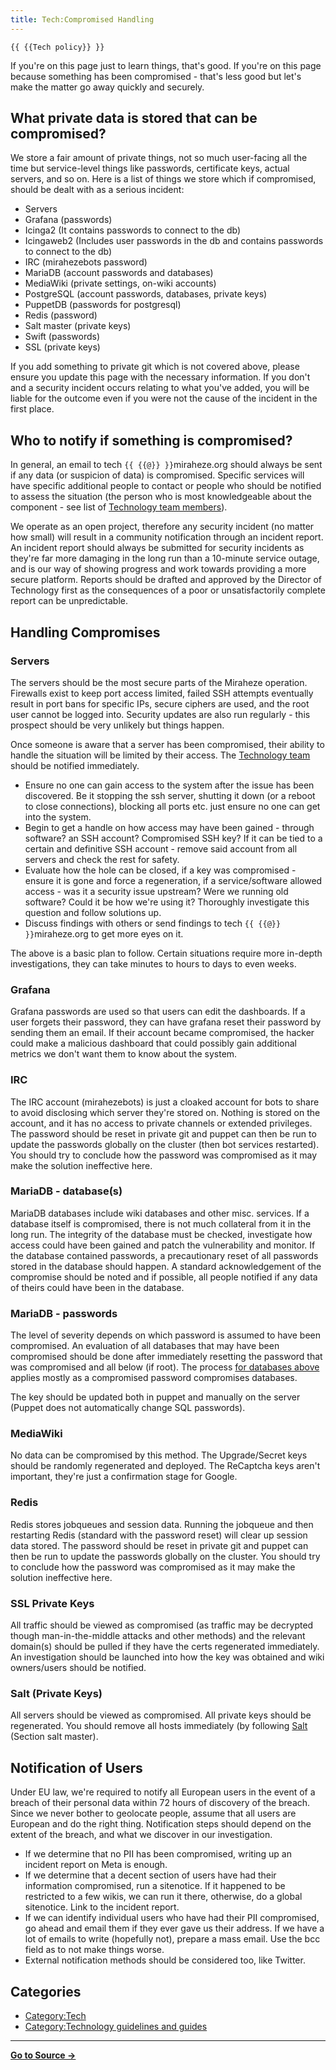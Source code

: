 ```yaml
---
title: Tech:Compromised Handling
---
```


`{{ {{Tech policy}} }}`

If you're on this page just to learn things, that's good. If you're on this page because something has been compromised - that's less good but let's make the matter go away quickly and securely.

## What private data is stored that can be compromised? 

We store a fair amount of private things, not so much user-facing all the time but service-level things like passwords, certificate keys, actual servers, and so on. Here is a list of things we store which if compromised, should be dealt with as a serious incident:

* Servers
* Grafana (passwords)
* Icinga2 (It contains passwords to connect to the db)
* Icingaweb2 (Includes user passwords in the db and contains passwords to connect to the db)
* IRC (mirahezebots password)
* MariaDB (account passwords and databases)
* MediaWiki (private settings, on-wiki accounts)
* PostgreSQL (account passwords, databases, private keys)
* PuppetDB (passwords for postgresql)
* Redis (password)
* Salt master (private keys)
* Swift (passwords)
* SSL (private keys)

If you add something to private git which is not covered above, please ensure you update this page with the necessary information. If you don't and a security incident occurs relating to what you've added, you will be liable for the outcome even if you were not the cause of the incident in the first place.

## Who to notify if something is compromised? 

In general, an email to tech `{{ {{@}} }}`miraheze.org should always be sent if any data (or suspicion of data) is compromised. Specific services will have specific additional people to contact or people who should be notified to assess the situation (the person who is most knowledgeable about the component - see list of [Technology team members](/tech-docs/techvolunteers)).

We operate as an open project, therefore any security incident (no matter how small) will result in a community notification through an incident report. An incident report should always be submitted for security incidents as they're far more damaging in the long run than a 10-minute service outage, and is our way of showing progress and work towards providing a more secure platform. Reports should be drafted and approved by the Director of Technology first as the consequences of a poor or unsatisfactorily complete report can be unpredictable.

## Handling Compromises 

### Servers 

The servers should be the most secure parts of the Miraheze operation. Firewalls exist to keep port access limited, failed SSH attempts eventually result in port bans for specific IPs, secure ciphers are used, and the root user cannot be logged into. Security updates are also run regularly - this prospect should be very unlikely but things happen.

Once someone is aware that a server has been compromised, their ability to handle the situation will be limited by their access. The [Technology team](/tech-docs/techvolunteers) should be notified immediately.

* Ensure no one can gain access to the system after the issue has been discovered. Be it stopping the ssh server, shutting it down (or a reboot to close connections), blocking all ports etc. just ensure no one can get into the system.
* Begin to get a handle on how access may have been gained - through software? an SSH account? Compromised SSH key? If it can be tied to a certain and definitive SSH account - remove said account from all servers and check the rest for safety.
* Evaluate how the hole can be closed, if a key was compromised - ensure it is gone and force a regeneration, if a service/software allowed access - was it a security issue upstream? Were we running old software? Could it be how we're using it? Thoroughly investigate this question and follow solutions up.
* Discuss findings with others or send findings to tech `{{ {{@}} }}`miraheze.org to get more eyes on it.

The above is a basic plan to follow. Certain situations require more in-depth investigations, they can take minutes to hours to days to even weeks.

### Grafana 

Grafana passwords are used so that users can edit the dashboards. If a user forgets their password, they can have grafana reset their password by sending them an email. If their account became compromised, the hacker could make a malicious dashboard that could possibly gain additional metrics we don't want them to know about the system.

### IRC 

The IRC account (mirahezebots) is just a cloaked account for bots to share to avoid disclosing which server they're stored on. Nothing is stored on the account, and it has no access to private channels or extended privileges. The password should be reset in private git and puppet can then be run to update the passwords globally on the cluster (then bot services restarted). You should try to conclude how the password was compromised as it may make the solution ineffective here.

### MariaDB - database(s) 

MariaDB databases include wiki databases and other misc. services. If a database itself is compromised, there is not much collateral from it in the long run. The integrity of the database must be checked, investigate how access could have been gained and patch the vulnerability and monitor. If the database contained passwords, a precautionary reset of all passwords stored in the database should happen. A standard acknowledgement of the compromise should be noted and if possible, all people notified if any data of theirs could have been in the database.

### MariaDB - passwords 

The level of severity depends on which password is assumed to have been compromised. An evaluation of all databases that may have been compromised should be done after immediately resetting the password that was compromised and all below (if root). The process [for databases above](#mariadb---databases) applies mostly as a compromised password compromises databases.

The key should be updated both in puppet and manually on the server (Puppet does not automatically change SQL passwords).

### MediaWiki 

No data can be compromised by this method. The Upgrade/Secret keys should be randomly regenerated and deployed. The ReCaptcha keys aren't important, they're just a confirmation stage for Google.

### Redis 

Redis stores jobqueues and session data. Running the jobqueue and then restarting Redis (standard with the password reset) will clear up session data stored. The password should be reset in private git and puppet can then be run to update the passwords globally on the cluster. You should try to conclude how the password was compromised as it may make the solution ineffective here.

### SSL Private Keys 

All traffic should be viewed as compromised (as traffic may be decrypted though man-in-the-middle attacks and other methods) and the relevant domain(s) should be pulled if they have the certs regenerated immediately. An investigation should be launched into how the key was obtained and wiki owners/users should be notified.

### Salt (Private Keys) 

All servers should be viewed as compromised. All private keys should be regenerated. You should remove all hosts immediately (by following [Salt](/tech-docs/techsalt) (Section salt master).

## Notification of Users 

Under EU law, we're required to notify all European users in the event of a breach of their personal data within 72 hours of discovery of the breach. Since we never bother to geolocate people, assume that all users are European and do the right thing. Notification steps should depend on the extent of the breach, and what we discover in our investigation.
* If we determine that no PII has been compromised, writing up an incident report on Meta is enough.
* If we determine that a decent section of users have had their information compromised, run a sitenotice.  If it happened to be restricted to a few wikis, we can run it there, otherwise, do a global sitenotice.  Link to the incident report.
* If we can identify individual users who have had their PII compromised, go ahead and email them if they ever gave us their address.  If we have a lot of emails to write (hopefully not), prepare a mass email.  Use the bcc field as to not make things worse.
* External notification methods should be considered too, like Twitter.

## Categories

* [Category:Tech](https://meta.miraheze.org/wiki/Category:Tech)
* [Category:Technology guidelines and guides](https://meta.miraheze.org/wiki/Category:Technology_guidelines_and_guides)



----
**[Go to Source &rarr;](https://meta.miraheze.org/wiki/Tech:Compromised_Handling)**